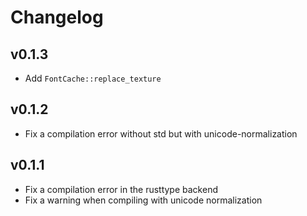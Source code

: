 # Changelog

## v0.1.3
- Add `FontCache::replace_texture`

## v0.1.2
- Fix a compilation error without std but with unicode-normalization

## v0.1.1
- Fix a compilation error in the rusttype backend
- Fix a warning when compiling with unicode normalization
